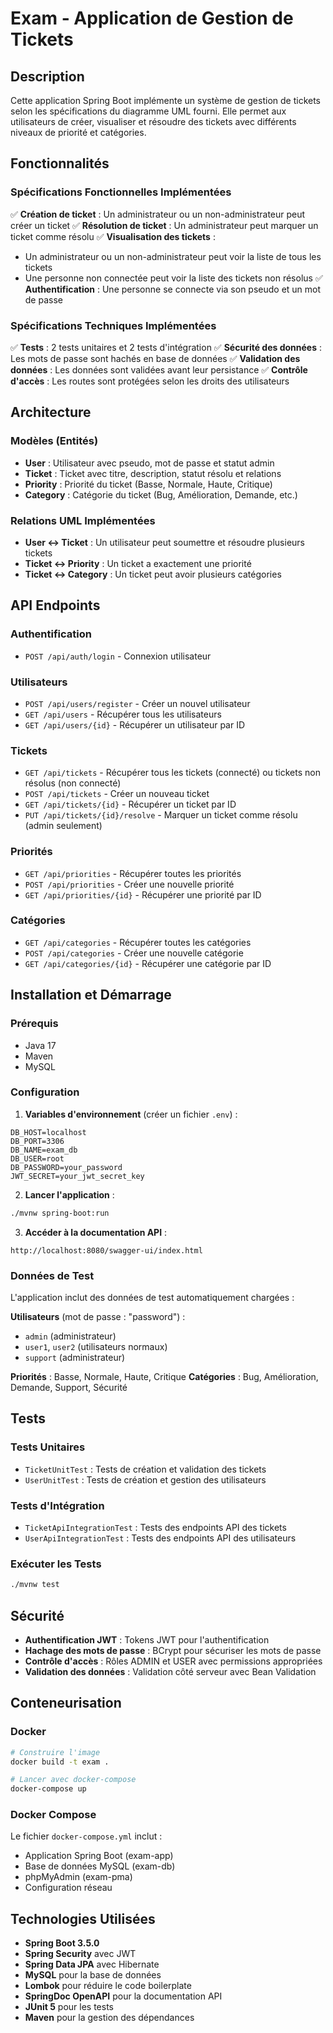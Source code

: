 # Exam - Application de Gestion de Tickets

## Description

Cette application Spring Boot implémente un système de gestion de tickets selon les spécifications du diagramme UML fourni. Elle permet aux utilisateurs de créer, visualiser et résoudre des tickets avec différents niveaux de priorité et catégories.

## Fonctionnalités

### Spécifications Fonctionnelles Implémentées

✅ **Création de ticket** : Un administrateur ou un non-administrateur peut créer un ticket
✅ **Résolution de ticket** : Un administrateur peut marquer un ticket comme résolu
✅ **Visualisation des tickets** :
- Un administrateur ou un non-administrateur peut voir la liste de tous les tickets
- Une personne non connectée peut voir la liste des tickets non résolus
✅ **Authentification** : Une personne se connecte via son pseudo et un mot de passe

### Spécifications Techniques Implémentées

✅ **Tests** : 2 tests unitaires et 2 tests d'intégration
✅ **Sécurité des données** : Les mots de passe sont hachés en base de données
✅ **Validation des données** : Les données sont validées avant leur persistance
✅ **Contrôle d'accès** : Les routes sont protégées selon les droits des utilisateurs

## Architecture

### Modèles (Entités)

- **User** : Utilisateur avec pseudo, mot de passe et statut admin
- **Ticket** : Ticket avec titre, description, statut résolu et relations
- **Priority** : Priorité du ticket (Basse, Normale, Haute, Critique)
- **Category** : Catégorie du ticket (Bug, Amélioration, Demande, etc.)

### Relations UML Implémentées

- **User ↔ Ticket** : Un utilisateur peut soumettre et résoudre plusieurs tickets
- **Ticket ↔ Priority** : Un ticket a exactement une priorité
- **Ticket ↔ Category** : Un ticket peut avoir plusieurs catégories

## API Endpoints

### Authentification
- `POST /api/auth/login` - Connexion utilisateur

### Utilisateurs
- `POST /api/users/register` - Créer un nouvel utilisateur
- `GET /api/users` - Récupérer tous les utilisateurs
- `GET /api/users/{id}` - Récupérer un utilisateur par ID

### Tickets
- `GET /api/tickets` - Récupérer tous les tickets (connecté) ou tickets non résolus (non connecté)
- `POST /api/tickets` - Créer un nouveau ticket
- `GET /api/tickets/{id}` - Récupérer un ticket par ID
- `PUT /api/tickets/{id}/resolve` - Marquer un ticket comme résolu (admin seulement)

### Priorités
- `GET /api/priorities` - Récupérer toutes les priorités
- `POST /api/priorities` - Créer une nouvelle priorité
- `GET /api/priorities/{id}` - Récupérer une priorité par ID

### Catégories
- `GET /api/categories` - Récupérer toutes les catégories
- `POST /api/categories` - Créer une nouvelle catégorie
- `GET /api/categories/{id}` - Récupérer une catégorie par ID

## Installation et Démarrage

### Prérequis
- Java 17
- Maven
- MySQL

### Configuration

1. **Variables d'environnement** (créer un fichier `.env`) :
```env
DB_HOST=localhost
DB_PORT=3306
DB_NAME=exam_db
DB_USER=root
DB_PASSWORD=your_password
JWT_SECRET=your_jwt_secret_key
```

2. **Lancer l'application** :
```bash
./mvnw spring-boot:run
```

3. **Accéder à la documentation API** :
```
http://localhost:8080/swagger-ui/index.html
```

### Données de Test

L'application inclut des données de test automatiquement chargées :

**Utilisateurs** (mot de passe : "password") :
- `admin` (administrateur)
- `user1`, `user2` (utilisateurs normaux)
- `support` (administrateur)

**Priorités** : Basse, Normale, Haute, Critique
**Catégories** : Bug, Amélioration, Demande, Support, Sécurité

## Tests

### Tests Unitaires
- `TicketUnitTest` : Tests de création et validation des tickets
- `UserUnitTest` : Tests de création et gestion des utilisateurs

### Tests d'Intégration
- `TicketApiIntegrationTest` : Tests des endpoints API des tickets
- `UserApiIntegrationTest` : Tests des endpoints API des utilisateurs

### Exécuter les Tests
```bash
./mvnw test
```

## Sécurité

- **Authentification JWT** : Tokens JWT pour l'authentification
- **Hachage des mots de passe** : BCrypt pour sécuriser les mots de passe
- **Contrôle d'accès** : Rôles ADMIN et USER avec permissions appropriées
- **Validation des données** : Validation côté serveur avec Bean Validation

## Conteneurisation

### Docker
```bash
# Construire l'image
docker build -t exam .

# Lancer avec docker-compose
docker-compose up
```

### Docker Compose
Le fichier `docker-compose.yml` inclut :
- Application Spring Boot (exam-app)
- Base de données MySQL (exam-db)
- phpMyAdmin (exam-pma)
- Configuration réseau

## Technologies Utilisées

- **Spring Boot 3.5.0**
- **Spring Security** avec JWT
- **Spring Data JPA** avec Hibernate
- **MySQL** pour la base de données
- **Lombok** pour réduire le code boilerplate
- **SpringDoc OpenAPI** pour la documentation API
- **JUnit 5** pour les tests
- **Maven** pour la gestion des dépendances




